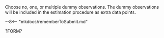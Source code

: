 
Choose no, one, or multiple dummy observations. The dummy observations will be
included in the estimation procedure as extra data points.

--8<-- "mkdocs/rememberToSubmit.md"

?FORM?

